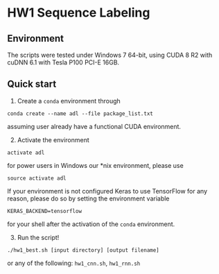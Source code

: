 # HW1 Sequence Labeling
## Environment
The scripts were tested under Windows 7 64-bit, using CUDA 8 R2 with cuDNN 6.1 with Tesla P100 PCI-E 16GB.

## Quick start
1. Create a `conda` environment through
```
conda create --name adl --file package_list.txt
```
assuming user already have a functional CUDA environment.

2. Activate the environment 
```
activate adl
```
for power users in Windows our *nix environment, please use
```
source activate adl
```
If your environment is not configured Keras to use TensorFlow for any reason, please do so by setting the environment variable
```
KERAS_BACKEND=tensorflow
```
for your shell after the activation of the `conda` environment.

3. Run the script!
```
./hw1_best.sh [input directory] [output filename]
```
or any of the following: `hw1_cnn.sh`, `hw1_rnn.sh`
